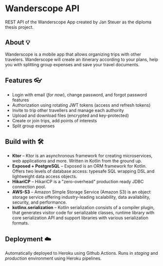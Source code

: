 # Wanderscope API

REST API of the Wanderscope App created by Jan Steuer as the diploma thesis project.

## About 💡
Wanderscope is a mobile app that allows organizing trips with other travelers. Wanderscope will create an itinerary according to your plans, help you with splitting group expenses and save your travel documents.

## Features 👓
*  Login with email (*for now*), change password, and forgot password features
*  Authorization using rotating JWT tokens (access and refresh tokens)
*  Invite to trip other travellers and manage each authority
*  Upload and download files (encrypted and key-protected)
*  Create or join trips, add points of interests
*  Split group expenses

## Build with 🛠️
* **Ktor** –⁠ Ktor is an asynchronous framework for creating microservices, web applications and more. Written in Kotlin from the ground up.
* **Exposed + PostgreSQL** –⁠ Exposed is an ORM framework for Kotlin. Offers two levels of database access: typesafe SQL wrapping DSL and lightweight data access objects. 
* **HikariCP** –⁠ HikariCP is a "zero-overhead" production ready JDBC connection pool.
* **AWS-S3** –⁠ Amazon Simple Storage Service (Amazon S3) is an object storage service offering industry-leading scalability, data availability, security, and performance.
* **kotlinx.serialization** –⁠ Kotlin serialization consists of a compiler plugin, that generates visitor code for serializable classes, runtime library with core serialization API and support libraries with various serialization formats. 

## Deployment ☁️
Automatically deployed to Heroku using Github Actions. Runs in *staging* and *production* environment using Heroku pipelines.
